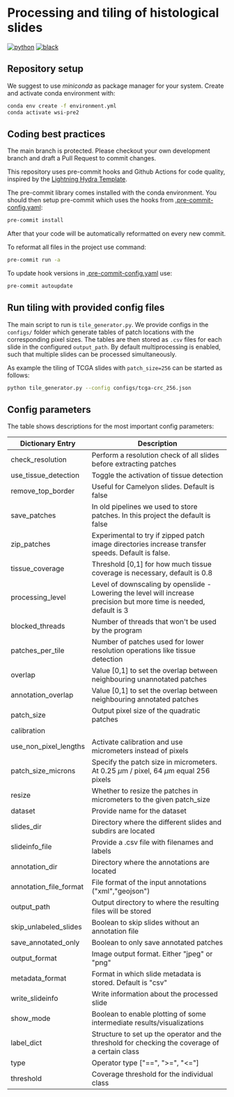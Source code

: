 # Processing and tiling of histological slides

[![python](https://img.shields.io/badge/-Python_3.9-blue?logo=python&logoColor=white)](https://www.python.org/)
[![black](https://img.shields.io/badge/Code%20Style-Black-black.svg?labelColor=gray)](https://black.readthedocs.io/en/stable/)

## Repository setup

We suggest to use *miniconda* as package manager for your system. Create and activate conda environment with:

```bash
conda env create -f environment.yml
conda activate wsi-pre2
```

## Coding best practices

The main branch is protected. Please checkout your own development branch and draft a Pull Request to commit changes.

This repository uses pre-commit hooks and Github Actions for code quality, inspired by the [Lightning Hydra Template](https://github.com/ashleve/lightning-hydra-template).

The pre-commit library comes installed with the conda environment. You should then setup pre-commit which uses the hooks from [.pre-commit-config.yaml](.pre-commit-config.yaml):

```bash
pre-commit install
```

After that your code will be automatically reformatted on every new commit.

To reformat all files in the project use command:

```bash
pre-commit run -a
```

To update hook versions in [.pre-commit-config.yaml](.pre-commit-config.yaml) use:

```bash
pre-commit autoupdate
```

## Run tiling with provided config files

The main script to run is `tile_generator.py`. We provide configs in the `configs/` folder which generate tables of patch locations with the corresponding pixel sizes. The tables are then stored as `.csv` files for each slide in the configured `output_path`.
By default multiprocessing is enabled, such that multiple slides can be processed simultaneously.

As example the tiling of TCGA slides with `patch_size=256` can be started as follows:

```bash
python tile_generator.py --config configs/tcga-crc_256.json
```

## Config parameters

The table shows descriptions for the most important config parameters:

| Dictionary Entry       | Description                                                                                                          |
| ---------------------- | -------------------------------------------------------------------------------------------------------------------- |
| check_resolution       | Perform a resolution check of all slides before extracting patches                                                   |
| use_tissue_detection   | Toggle the activation of tissue detection                                                                            |
| remove_top_border      | Useful for Camelyon slides. Default is false                                                                         |
| save_patches           | In old pipelines we used to store patches. In this project the default is false                                      |
| zip_patches            | Experimental to try if zipped patch image directories increase transfer speeds. Default is false.                    |
| tissue_coverage        | Threshold \[0,1\] for how much tissue coverage is necessary, default is 0.8                                          |
| processing_level       | Level of downscaling by openslide - Lowering the level will increase precision but more time is needed, default is 3 |
| blocked_threads        | Number of threads that won't be used by the program                                                                  |
| patches_per_tile       | Number of patches used for lower resolution operations like tissue detection                                         |
| overlap                | Value \[0,1\] to set the overlap between neighbouring unannotated patches                                            |
| annotation_overlap     | Value \[0,1\] to set the overlap between neighbouring annotated patches                                              |
| patch_size             | Output pixel size of the quadratic patches                                                                           |
| calibration            |                                                                                                                      |
| use_non_pixel_lengths  | Activate calibration and use micrometers instead of pixels                                                           |
| patch_size_microns     | Specify the patch size in micrometers. At 0.25 $\mu\text{m}$ / pixel, 64 $\mu\text{m}$ equal 256 pixels              |
| resize                 | Whether to resize the patches in micrometers to the given patch_size                                                 |
| dataset                | Provide name for the dataset                                                                                         |
| slides_dir             | Directory where the different slides and subdirs are located                                                         |
| slideinfo_file         | Provide a .csv file with filenames and labels                                                                        |
| annotation_dir         | Directory where the annotations are located                                                                          |
| annotation_file_format | File format of the input annotations ("xml","geojson")                                                               |
| output_path            | Output directory to where the resulting files will be stored                                                         |
| skip_unlabeled_slides  | Boolean to skip slides without an annotation file                                                                    |
| save_annotated_only    | Boolean to only save annotated patches                                                                               |
| output_format          | Image output format. Either "jpeg" or "png"                                                                          |
| metadata_format        | Format in which slide metadata is stored. Default is "csv"                                                           |
| write_slideinfo        | Write information about the processed slide                                                                          |
| show_mode              | Boolean to enable plotting of some intermediate results/visualizations                                               |
| label_dict             | Structure to set up the operator and the threshold for checking the coverage of a certain class                      |
| type                   | Operator type \["==", ">=", "\<="\]                                                                                  |
| threshold              | Coverage threshold for the individual class                                                                          |
